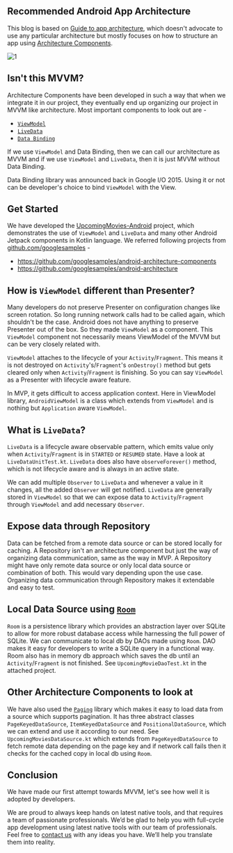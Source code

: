## Recommended Android App Architecture

This blog is based on [Guide to app architecture](https://developer.android.com/jetpack/docs/guide), which doesn't advocate to use any particular architecture but mostly focuses on how to structure an app using [Architecture Components](https://developer.android.com/jetpack/#architecture-components).

![1](https://codetoart.com/wp-content/uploads/2018/12/recommended-app-architecture.png)


## Isn't this MVVM?

Architecture Components have been developed in such a way that when we integrate it in our project, they eventually end up organizing our project in MVVM like  architecture. Most important components to look out are -

- [`ViewModel`](https://developer.android.com/topic/libraries/architecture/viewmodel)
- [`LiveData`](https://developer.android.com/topic/libraries/architecture/livedata)
- [`Data Binding`](https://developer.android.com/topic/libraries/data-binding/)

If we use `ViewModel` and Data Binding, then we can call our architecture as MVVM and if we use `ViewModel` and `LiveData`, then it is just MVVM without Data Binding.

Data Binding library was announced back in Google I/O 2015. Using it or not can be developer's choice to bind `ViewModel` with the View.


## Get Started

We have developed the [UpcomingMovies-Android](https://github.com/codetoart/UpcomingMovies-Android/tree/recommended-app-architecture) project, which demonstrates the use of `ViewModel` and `LiveData` and many other Android Jetpack components in Kotlin language. We referred following projects from [github.com/googlesamples](github.com/googlesamples) -

- https://github.com/googlesamples/android-architecture-components
- https://github.com/googlesamples/android-architecture


## How is `ViewModel` different than Presenter?

Many developers do not preserve Presenter on configuration changes like screen rotation. So long running network calls had to be called again, which shouldn't be the case. Android does not have anything to preserve Presenter out of the box. So they made `ViewModel` as a component. This `ViewModel` component not necessarily means ViewModel of the MVVM but can be very closely related with.

`ViewModel` attaches to the lifecycle of your `Activity`/`Fragment`. This means it is not destroyed on `Activity`'s/`Fragment`'s `onDestroy()` method but gets cleared only when `Activity`/`Fragment` is finishing. So you can say `ViewModel` as a Presenter with lifecycle aware feature.

In MVP, it gets difficult to access application context. Here in ViewModel library, `AndroidViewModel` is a class which extends from `ViewModel` and is nothing but `Application` aware `ViewModel`.


## What is `LiveData`?

`LiveData` is a lifecycle aware observable pattern, which emits value only when `Activity`/`Fragment` is in `STARTED` or `RESUMED` state. Have a look at `LiveDataUnitTest.kt`. `LiveData` does also have `observeForever()` method, which is not lifecycle aware and is always in an active state.

We can add multiple `Observer` to `LiveData` and whenever a value in it changes, all the added `Observer` will get notified. `LiveData` are generally stored in `ViewModel` so that we can expose data to `Activity`/`Fragment` through `ViewModel` and add necessary `Observer`.


## Expose data through Repository

Data can be fetched from a remote data source or can be stored locally for caching. A Repository isn't an architecture component but just the way of organizing data communication, same as the way in MVP. A Repository might have only remote data source or only local data source or combination of both. This would vary depending upon the use case. Organizing data communication through Repository makes it extendable and easy to test.


## Local Data Source using [`Room`](https://developer.android.com/topic/libraries/architecture/room)

`Room` is a persistence library which provides an abstraction layer over SQLite to allow for more robust database access while harnessing the full power of SQLite. We can communicate to local db by DAOs made using `Room`. DAO makes it easy for developers to write a SQLite query in a functional way. Room also has in memory db approach which saves the db until an `Activity`/`Fragment` is not finished. See `UpcomingMovieDaoTest.kt` in the attached project.


## Other Architecture Components to look at

We have also used the [`Paging`](https://developer.android.com/topic/libraries/architecture/paging/) library which makes it easy to load data from a source which supports pagination. It has three abstract classes `PageKeyedDataSource`, `ItemKeyedDataSource` and `PositionalDataSource`, which we can extend and use it according to our need. See `UpcomingMoviesDataSource.kt` which extends from `PageKeyedDataSource` to fetch remote data depending on the page key and if network call fails then it checks for the cached copy in local db using `Room`.


## Conclusion

We have made our first attempt towards MVVM, let's see how well it is adopted by developers.

We are proud to always keep hands on latest native tools, and that requires a team of passionate professionals. We’d be glad to help you with full-cycle app development using latest native tools with our team of professionals. Feel free to [contact us](https://codetoart.com/contact-us/) with any ideas you have. We’ll help you translate them into reality.
